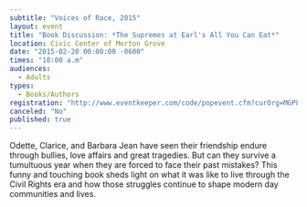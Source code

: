 ```yaml
---
subtitle: "Voices of Race, 2015"
layout: event
title: "Book Discussion: *The Supremes at Earl's All You Can Eat*"
location: Civic Center of Morton Grove
date: "2015-02-20 00:00:00 -0600"
times: "10:00 a.m"
audiences: 
  - Adults
types: 
  - Books/Authors
registration: "http://www.eventkeeper.com/code/popevent.cfm?curOrg=MGPL&curApp=events&eID=3884150&thisDate=NO_DATE"
canceled: "No"
published: true
---
```


Odette, Clarice, and Barbara Jean have seen their friendship endure through bullies, love affairs and great tragedies. But can they survive a tumultuous year when they are forced to face their past mistakes? This funny and touching book sheds light on what it was like to live through the Civil Rights era and how those struggles continue to shape modern day communities and lives.